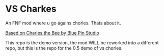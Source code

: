 # VS Charkes

An FNF mod where u go agains chorles. Thats about it.

[Based on Charles the Bee by Blue Pin Studio](https://store.steampowered.com/app/2485090/Charles_the_Bee/)


This repo is the demo version, the mod WILL be reworked into a different repo, but this is the repo for the 0.5 demo of vs chorles.
